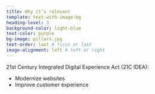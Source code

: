 ```yaml
---
title: Why it’s relevant
template: text-with-image-bg
heading-level: 3
background-color: light-blue
text-color: purple
bg-image: pillars.jpg
text-order: last # first or last
image-alignment: left # left or right
---
```


21st Century Integrated Digital Experience Act (21C IDEA):

- Modernize websites
- Improve customer experience
